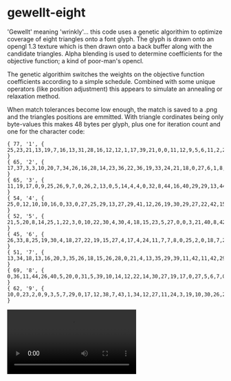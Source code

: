 # gewellt-eight

'Gewellt' meaning 'wrinkly'... this code uses a genetic algorithim to optimize coverage of eight triangles
onto a font glyph. The glyph is drawn onto an opengl 1.3 texture which is then drawn onto a back buffer along with 
the candidate triangles. Alpha blending is used to determine coefficients for the objective function; a kind of
poor-man's opencl.

The genetic algorithim switches the weights on the objective function coefficients according to a simple
schedule. Combined with some unique operators (like position adjustment) this appears to simulate an
annealing or relaxation method.

When match tolerances become low enough, the match is saved to a .png and the triangles positions are
emmitted. With triangle cordinates being only byte-values this makes 48 bytes per glyph, plus one for
iteration count and one for the character code:

```
{ 77, '1', { 25,23,21,13,19,7,16,13,31,28,16,12,12,1,17,39,21,0,0,11,12,9,5,6,11,2,28,13,25,11,31,41,18,34,0,41,10,2,13,17,11,7,14,21,27,9,15,20,} }
{ 65, '2', { 17,37,3,3,10,20,7,34,26,16,28,14,23,36,22,36,19,33,24,21,18,0,27,6,1,8,21,3,8,0,3,43,0,37,29,39,29,0,22,11,24,8,26,13,0,37,8,36,} }
{ 65, '3', { 11,19,17,0,9,25,26,9,7,0,26,2,13,0,5,14,4,4,0,32,8,44,16,40,29,29,13,44,28,38,13,33,15,35,26,44,28,30,17,18,11,21,27,5,18,21,27,17,} }
{ 54, '4', { 25,0,12,10,10,16,0,33,0,27,25,29,13,27,29,41,12,26,19,30,29,27,22,42,15,34,26,0,22,12,21,0,19,33,26,21,16,9,6,28,1,26,21,29,4,41,24,27,} }
{ 52, '5', { 21,5,20,8,14,25,1,22,3,0,10,22,30,4,30,4,18,15,23,5,27,0,0,3,21,40,8,42,0,33,26,15,21,43,29,32,8,16,27,25,22,16,8,32,0,19,9,34,} }
{ 45, '6', { 26,33,8,25,19,30,4,18,27,22,19,15,27,4,17,4,24,11,7,7,8,0,25,2,0,18,7,2,4,43,26,34,9,41,21,42,25,40,20,17,29,28,4,38,10,42,6,31,} }
{ 51, '7', { 13,34,18,13,16,20,3,35,26,18,15,26,28,0,21,4,13,35,29,39,11,42,11,42,29,6,8,27,21,14,4,0,0,4,24,4,12,42,7,38,17,13,6,31,6,30,4,21,} }
{ 69, '8', { 0,36,11,44,26,40,5,20,0,31,5,39,10,14,12,22,14,30,27,19,17,0,27,5,6,7,0,13,8,21,30,35,22,13,23,40,7,1,0,10,22,1,9,17,23,20,5,25,} }
{ 62, '9', { 10,0,23,2,0,9,3,5,7,29,0,17,12,38,7,43,1,34,12,27,11,24,3,19,10,30,26,22,14,24,24,36,7,41,17,44,16,33,0,15,24,42,22,3,25,39,29,19,} }
```

![digit movie](https://github.com/orthopteroid/gewellt-eight/digits-8tri.mp4 "digit movie")

